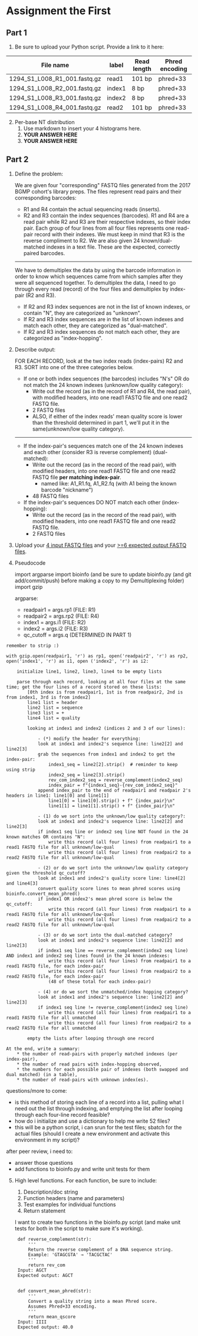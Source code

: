 # Assignment the First

## Part 1
1. Be sure to upload your Python script. Provide a link to it here:

| File name | label | Read length | Phred encoding |
|---|---|---|---|
| 1294_S1_L008_R1_001.fastq.gz | read1 | 101 bp | phred+33 |
| 1294_S1_L008_R2_001.fastq.gz | index1 | 8 bp | phred+33 |
| 1294_S1_L008_R3_001.fastq.gz | index2 | 8 bp | phred+33 |
| 1294_S1_L008_R4_001.fastq.gz | read2 | 101 bp | phred+33 |

2. Per-base NT distribution
    1. Use markdown to insert your 4 histograms here.
    2. **YOUR ANSWER HERE**
    3. **YOUR ANSWER HERE**
    
## Part 2
1. Define the problem:

    We are given four "corresponding" FASTQ files generated from the 2017 BGMP cohort's library preps. The files represent read pairs and their corresponding barcodes:
    * R1 and R4 contain the actual sequencing reads (inserts).
    * R2 and R3 contain the index sequences (barcodes).
    R1 and R4 are a read pair while R2 and R3 are their respective indexes, so their index pair. Each group of four lines from all four files represents one read-pair record with their indexes.
    We must keep in mind that R3 is the reverse compliment to R2. 
    We are also given 24 known/dual-matched indexes in a text file. These are the expected, correctly paired barcodes.
    ----
    We have to demultiplex the data by using the barcode information in order to know which sequences came from which samples after they were all sequenced together.
    To demultiplex the data, I need to go through every read (record) of the four files and demultiplex by index-pair (R2 and R3).
    * If R2 and R3 index sequences are not in the list of known indexes, or contain "N", they are categorized as "unknown".
    * If R2 and R3 index sequences are in the list of known indexes and match each other, they are categorized as "dual-matched".
    * If R2 and R3 index sequences do not match each other, they are categorized as "index-hopping". 


2. Describe output:

    FOR EACH RECORD, look at the two index reads (index-pairs) R2 and R3. SORT into one of the three categories below.

    * If one or both index sequences (the barcodes) includes "N's" OR do not match the 24 known indexes (unknown/low quality category):
        * Write out the record (as in the record of R1 and R4, the read pair), with modified headers, into one read1 FASTQ file and one read2 FASTQ file.
        * 2 FASTQ files
        * ALSO, if either of the index reads' mean quality score is lower than the threshold determined in part 1, we'll put it in the same(unknown/low quality category).
    ----
    * If the index-pair's sequences match one of the 24 known indexes and each other (consider R3 is reverse complement) (dual-matched):
        * Write out the record (as in the record of the read pair), with modified headers, into one read1 FASTQ file and one read2 FASTQ file **per matching index-pair**.
            * named like: A1_R1.fq, A1_R2.fq (with A1 being the known barcode "nickname")
        * 48 FASTQ files 
    * If the index-pair's sequences DO NOT match each other (index-hopping):
        * Write out the record (as in the record of the read pair), with modified headers, into one read1 FASTQ file and one read2 FASTQ file.
        * 2 FASTQ files

3. Upload your [4 input FASTQ files](../TEST-input_FASTQ) and your [>=6 expected output FASTQ files](../TEST-output_FASTQ).


4. Pseudocode

    import argparse
    import bioinfo (and be sure to update bioinfo.py (and git add/commit/push) before making a copy to my Demultiplexing folder)
    import gzip

    argparse:
    - readpair1 = args.rp1 (FILE: R1)
    - readpair2 = args.rp2 (FILE: R4)
    - index1 = args.i1 (FILE: R2)
    - index2 = args.i2 (FILE: R3)
    - qc_cutoff = args.q (DETERMINED IN PART 1)

```
remember to strip :)

with gzip.open(readpair1, 'r') as rp1, open('readpair2', 'r') as rp2, open('index1', 'r') as i1, open ('index2', 'r') as i2:
    
    initialize line1, line2, line3, line4 to be empty lists 
    
    parse through each record, looking at all four files at the same time; get the four lines of a record stored on these lists:
        [0th index is from readpair1, 1st is from readpair2, 2nd is from index1, 3rd is from index2]
        line1 list = header
        line2 list = sequence
        line3 list = +
        line4 list = quality

        looking at index1 and index2 (indices 2 and 3 of our lines):
            
            - (*) modify the header for everything:
            look at index1 and index2's sequence line: line2[2] and line2[3]
            grab the sequences from index1 and index2 to get the index-pair:
                index1_seq = line2[2].strip()  # reminder to keep using strip
                index2_seq = line2[3].strip()
                rev_com_index2_seq = reverse_complement(index2_seq)
                index_pair = f"{index1_seq}-{rev_com_index2_seq}"
            append index_pair to the end of readpair1 and readpair 2's headers in line1: line1[0] and line1[1]
                line1[0] = line1[0].strip() + f" {index_pair}\n" 
                line1[1] = line1[1].strip() + f" {index_pair}\n"

            - (1) do we sort into the unknown/low quality category?:
            look at index1 and index2's sequence line: line2[2] and line2[3]
            if index1 seq line or index2 seq line NOT found in the 24 known matches OR contains "N":
                write this record (all four lines) from readpair1 to a read1 FASTQ file for all unknown/low-qual
                write this record (all four lines) from readpair2 to a read2 FASTQ file for all unknown/low-qual

            - (2) or do we sort into the unknown/low quality category given the threshold qc_cutoff?
            look at index1 and index2's quality score line: line4[2] and line4[3]
            convert quality score lines to mean phred scores using bioinfo.convert_mean_phred()
            if index1 OR index2's mean phred score is below the qc_cutoff:
                write this record (all four lines) from readpair1 to a read1 FASTQ file for all unknown/low-qual
                write this record (all four lines) from readpair2 to a read2 FASTQ file for all unknown/low-qual
            
            - (3) or do we sort into the dual-matched category?
            look at index1 and index2's sequence line: line2[2] and line2[3]
            if index1 seq line == reverse_complement(index2 seq line) AND index1 and index2 seq lines found in the 24 known indexes:
                write this record (all four lines) from readpair1 to a read1 FASTQ file, for each index-pair
                write this record (all four lines) from readpair2 to a read2 FASTQ file, for each index-pair
                (48 of these total for each index-pair)

            - (4) or do we sort the unmatched/index hopping category?
            look at index1 and index2's sequence line: line2[2] and line2[3]
            if index1 seq line != reverse_complement(index2 seq line) 
                write this record (all four lines) from readpair1 to a read1 FASTQ file for all unmatched
                write this record (all four lines) from readpair2 to a read2 FASTQ file for all unmatched
        
        empty the lists after looping through one record
```

```
At the end, write a summary:
    * the number of read-pairs with properly matched indexes (per index-pair),
    * the number of read pairs with index-hopping observed,
    * the numbers for each possible pair of indexes (both swapped and dual matched) (in a table),
    * the number of read-pairs with unknown index(es).
```
questions/more to come:
- is this method of storing each line of a record into a list, pulling what I need out the list through indexing, and emptying the list after looping through each four-line record feasible?
- how do i initialize and use a dictionary to help me write 52 files?
- this will be a python script, i can srun for the test files; sbatch for the actual files (should I create a new environment and activate this environment in my script)?

after peer review, i need to:
- answer those questions
- add functions to bioinfo.py and write unit tests for them

5. High level functions. For each function, be sure to include:
    1. Description/doc string
    2. Function headers (name and parameters)
    3. Test examples for individual functions
    4. Return statement

    I want to create two functions in the bioinfo.py script (and make unit tests for both in the script to make sure it's working).

        def reverse_complement(str):
            '''
            Return the reverse complement of a DNA sequence string.
            Example: 'GTAGCGTA' → 'TACGCTAC'
            '''
            return rev_com
        Input: AGCT
        Expected output: AGCT
        

        def convert_mean_phred(str):
            '''
            Convert a quality string into a mean Phred score.
            Assumes Phred+33 encoding.
            '''
            return mean_qscore
        Input: IIII
        Expected output: 40.0
